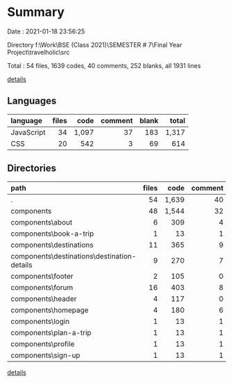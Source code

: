 # Summary

Date : 2021-01-18 23:56:25

Directory f:\Work\BSE (Class 2021)\SEMESTER # 7\Final Year Project\travelholic\src

Total : 54 files,  1639 codes, 40 comments, 252 blanks, all 1931 lines

[details](details.md)

## Languages
| language | files | code | comment | blank | total |
| :--- | ---: | ---: | ---: | ---: | ---: |
| JavaScript | 34 | 1,097 | 37 | 183 | 1,317 |
| CSS | 20 | 542 | 3 | 69 | 614 |

## Directories
| path | files | code | comment | blank | total |
| :--- | ---: | ---: | ---: | ---: | ---: |
| . | 54 | 1,639 | 40 | 252 | 1,931 |
| components | 48 | 1,544 | 32 | 236 | 1,812 |
| components\about | 6 | 309 | 4 | 33 | 346 |
| components\book-a-trip | 1 | 13 | 1 | 3 | 17 |
| components\destinations | 11 | 365 | 9 | 51 | 425 |
| components\destinations\destination-details | 9 | 270 | 7 | 40 | 317 |
| components\footer | 2 | 105 | 0 | 6 | 111 |
| components\forum | 16 | 403 | 8 | 93 | 504 |
| components\header | 4 | 117 | 0 | 15 | 132 |
| components\homepage | 4 | 180 | 6 | 20 | 206 |
| components\login | 1 | 13 | 1 | 5 | 19 |
| components\plan-a-trip | 1 | 13 | 1 | 3 | 17 |
| components\profile | 1 | 13 | 1 | 3 | 17 |
| components\sign-up | 1 | 13 | 1 | 4 | 18 |

[details](details.md)